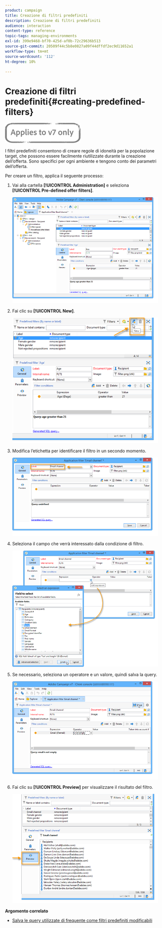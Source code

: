 ```yaml
---
product: campaign
title: Creazione di filtri predefiniti
description: Creazione di filtri predefiniti
audience: interaction
content-type: reference
topic-tags: managing-environments
exl-id: 399e9468-bf70-425d-af0b-72c29636b513
source-git-commit: 20509f44c5b8e0827a09f44dffdf2ec9d11652a1
workflow-type: tm+mt
source-wordcount: '112'
ht-degree: 10%

---
```


# Creazione di filtri predefiniti{#creating-predefined-filters}

![](../../assets/v7-only.svg)

I filtri predefiniti consentono di creare regole di idoneità per la popolazione target, che possono essere facilmente riutilizzate durante la creazione dell’offerta. Sono specifici per ogni ambiente e tengono conto dei parametri dell’offerta.

Per creare un filtro, applica il seguente processo:

1. Vai alla cartella **[!UICONTROL Administration]** e seleziona **[!UICONTROL Pre-defined offer filters]**.

   ![](assets/offer_filter_create_005.png)

1. Fai clic su **[!UICONTROL New]**.

   ![](assets/offer_filter_create_001.png)

1. Modifica l’etichetta per identificare il filtro in un secondo momento.

   ![](assets/offer_filter_create_002.png)

1. Seleziona il campo che verrà interessato dalla condizione di filtro.

   ![](assets/offer_filter_create_003.png)

1. Se necessario, seleziona un operatore e un valore, quindi salva la query.

   ![](assets/offer_filter_create_004.png)

1. Fai clic su **[!UICONTROL Preview]** per visualizzare il risultato del filtro.

   ![](assets/offer_filter_create_006.png)

**Argomento correlato**

* [Salva le query utilizzate di frequente come filtri predefiniti modificabili](https://helpx.adobe.com/campaign/kb/simplifying-campaign-management-acc.html#Savefrequentlyusedqueriesaseditablepredefinedfilters)

